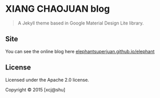 # XIANG CHAOJUAN blog
> A Jekyll theme based in Google Material Design Lite library.

## Site

You can see the online blog here [elephantsuperjuan.github.io/elephant](http://elephantsuperjuan.github.io/elephant)

## License
Licensed under the Apache 2.0 license.

Copyright © 2015 [xcj@shu]


